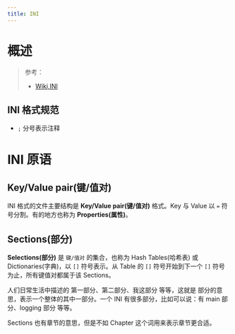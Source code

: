 ```yaml
---
title: INI
---
```


# 概述

> 参考：
> - [Wiki,INI](https://en.wikipedia.org/wiki/INI_file)

## INI 格式规范

- `;` 分号表示注释

# INI 原语

## Key/Value pair(键/值对)

INI 格式的文件主要结构是 **Key/Value pair(键/值对)** 格式。Key 与 Value 以 `=` 符号分割。有的地方也称为 **Properties(属性)**。

## Sections(部分)

**Selections(部分)** 是 `键/值对` 的集合，也称为 Hash Tables(哈希表) 或 Dictionaries(字典)，以 `[]` 符号表示。从 Table 的 `[]` 符号开始到下一个 `[]` 符号为止，所有键值对都属于该 Sections。

人们日常生活中描述的 第一部分、第二部分、我这部分 等等，这就是 部分的意思，表示一个整体的其中一部分。一个 INI 有很多部分，比如可以说：有 main 部分、logging 部分 等等。

Sections 也有章节的意思，但是不如 Chapter 这个词用来表示章节更合适。
